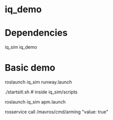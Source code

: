 # iq_demo

# Dependencies 
iq_sim
iq_demo


# Basic demo
roslaunch iq_sim runway.launch

./startsitl.sh # inside iq_sim/scripts

roslaunch iq_sim apm.launch

rosservice call /mavros/cmd/arming "value: true"
